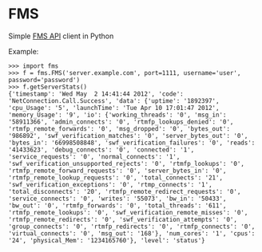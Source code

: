 FMS
===

Simple [FMS API](http://help.adobe.com/en_US/flashmediaserver/adminapi/WSa4cb07693d12388431df580a12a34991ebc-8000.html) client in Python

Example:

	>>> import fms
	>>> f = fms.FMS('server.example.com', port=1111, username='user', password='password')
	>>> f.getServerStats()
	{'timestamp': 'Wed May  2 14:41:44 2012', 'code': 'NetConnection.Call.Success', 'data': {'uptime': '1892397', 'cpu_Usage': '5', 'launchTime': 'Tue Apr 10 17:01:47 2012', 'memory_Usage': '9', 'io': {'working_threads': '0', 'msg_in': '58911366', 'admin_connects': '0', 'rtmfp_lookups_denied': '0', 'rtmfp_remote_forwards': '0', 'msg_dropped': '0', 'bytes_out': '986892', 'swf_verification_matches': '0', 'server_bytes_out': '0', 'bytes_in': '66998508848', 'swf_verification_failures': '0', 'reads': '41433623', 'debug_connects': '0', 'connected': '1', 'service_requests': '0', 'normal_connects': '1', 'swf_verification_unsupported_rejects': '0', 'rtmfp_lookups': '0', 'rtmfp_remote_forward_requests': '0', 'server_bytes_in': '0', 'rtmfp_remote_lookup_requests': '0', 'total_connects': '21', 'swf_verification_exceptions': '0', 'rtmp_connects': '1', 'total_disconnects': '20', 'rtmfp_remote_redirect_requests': '0', 'service_connects': '0', 'writes': '55073', 'bw_in': '50433', 'bw_out': '0', 'rtmfp_forwards': '0', 'total_threads': '611', 'rtmfp_remote_lookups': '0', 'swf_verification_remote_misses': '0', 'rtmfp_remote_redirects': '0', 'swf_verification_attempts': '0', 'group_connects': '0', 'rtmfp_redirects': '0', 'rtmfp_connects': '0', 'virtual_connects': '0', 'msg_out': '168'}, 'num_cores': '1', 'cpus': '24', 'physical_Mem': '1234165760'}, 'level': 'status'}
